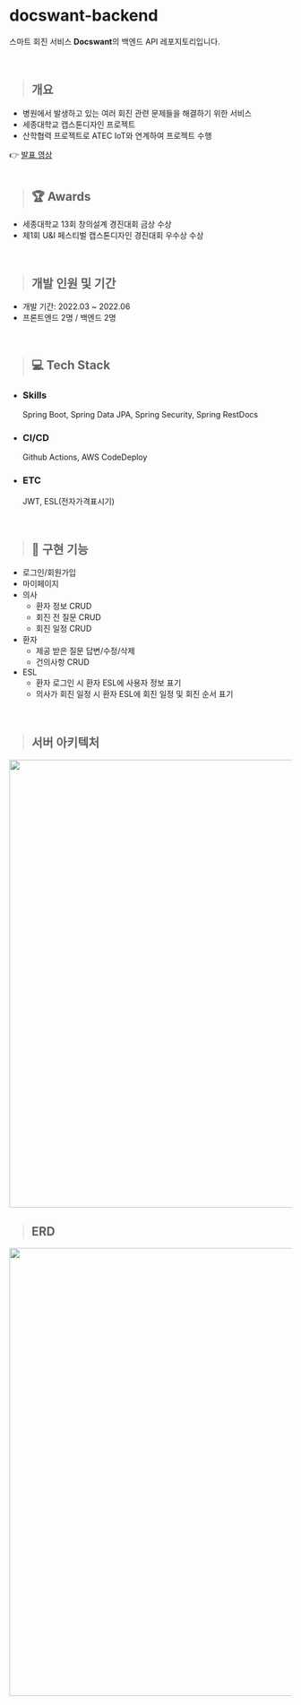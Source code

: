 # docswant-backend

스마트 회진 서비스 **Docswant**의 백엔드 API 레포지토리입니다.

<br/>

> ## 개요
- 병원에서 발생하고 있는 여러 회진 관련 문제들을 해결하기 위한 서비스
- 세종대학교 캡스톤디자인 프로젝트
- 산학협력 프로젝트로 ATEC IoT와 연계하여 프로젝트 수행   

👉 <a href="https://youtu.be/kAs8bh00rnE" target="_blank">발표 영상</a>
<br/>
<br/>

> ## 🏆 Awards
- 세종대학교 13회 창의설계 경진대회 금상 수상
- 제1회 U&I 페스티벌 캡스톤디자인 경진대회 우수상 수상

<br/>

> ## 개발 인원 및 기간

- 개발 기간: 2022.03 ~ 2022.06
- 프론트엔드 2명 / 백엔드 2명

<br/>

> ## 💻 Tech Stack

- ### Skills

  Spring Boot, Spring Data JPA, Spring Security, Spring RestDocs

- ### CI/CD
  
  Github Actions, AWS CodeDeploy

- ### ETC

  JWT, ESL(전자가격표시기)

<br/>

> ## 💨 구현 기능

- 로그인/회원가입
- 마이페이지
- 의사
  - 환자 정보 CRUD
  - 회진 전 질문 CRUD
  - 회진 일정 CRUD
- 환자
  - 제공 받은 질문 답변/수정/삭제
  - 건의사항 CRUD
- ESL
  - 환자 로그인 시 환자 ESL에 사용자 정보 표기
  - 의사가 회진 일정 시 환자 ESL에 회진 일정 및 회진 순서 표기

<br/>

> ## 서버 아키텍처

<img src="https://user-images.githubusercontent.com/59433441/208224269-ccc8a587-dacc-4a25-ac9d-61d43a3ca6d9.png" width="800" />

> ## ERD

<img src="https://user-images.githubusercontent.com/59433441/208224637-a96ec51d-b877-4f13-bc32-3b1e5ec78378.png" width="800" />
